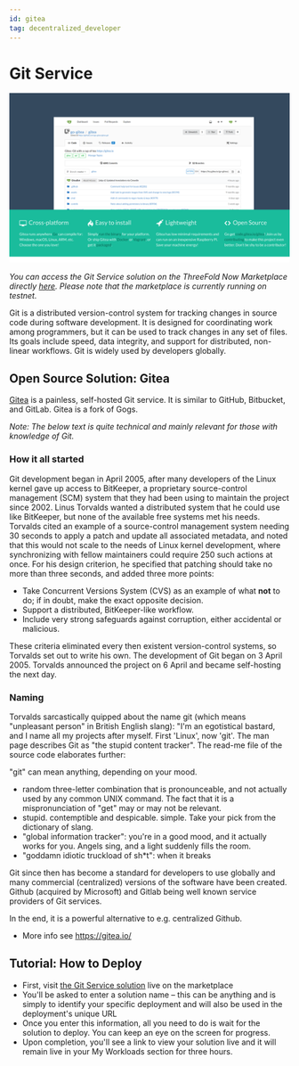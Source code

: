 ```yaml
---
id: gitea
tag: decentralized_developer
---
```


# Git Service

![](./img/gitea.png)

*You can access the Git Service solution on the ThreeFold Now Marketplace directly [here](https://marketplace.threefold.io/marketplace/#/solutions/gitea). Please note that the marketplace is currently running on testnet.*

Git is a distributed version-control system for tracking changes in source code during software development. It is designed for coordinating work among programmers, but it can be used to track changes in any set of files. Its goals include speed, data integrity, and support for distributed, non-linear workflows. Git is widely used by developers globally.

## Open Source Solution: Gitea

[Gitea](https://gitea.io/en-us/) is a painless, self-hosted Git service. It is similar to GitHub, Bitbucket, and GitLab. Gitea is a fork of Gogs.

*Note: The below text is quite technical and mainly relevant for those with knowledge of Git.*

### How it all started
Git development began in April 2005, after many developers of the Linux kernel gave up access to BitKeeper, a proprietary source-control management (SCM) system that they had been using to maintain the project since 2002. Linus Torvalds wanted a distributed system that he could use like BitKeeper, but none of the available free systems met his needs. Torvalds cited an example of a source-control management system needing 30 seconds to apply a patch and update all associated metadata, and noted that this would not scale to the needs of Linux kernel development, where synchronizing with fellow maintainers could require 250 such actions at once. For his design criterion, he specified that patching should take no more than three seconds, and added three more points:

- Take Concurrent Versions System (CVS) as an example of what **not** to do; if in doubt, make the exact opposite decision.
- Support a distributed, BitKeeper-like workflow.
- Include very strong safeguards against corruption, either accidental or malicious.

These criteria eliminated every then existent version-control systems, so Torvalds set out to write his own. The development of Git began on 3 April 2005. Torvalds announced the project on 6 April and became self-hosting the next day.

### Naming

Torvalds sarcastically quipped about the name git (which means "unpleasant person" in British English slang): "I'm an egotistical bastard, and I name all my projects after myself. First 'Linux', now 'git'. The man page describes Git as "the stupid content tracker". The read-me file of the source code elaborates further:

"git" can mean anything, depending on your mood.

- random three-letter combination that is pronounceable, and not actually used by any common UNIX command. The fact that it is a mispronunciation of "get" may or may not be relevant.
- stupid. contemptible and despicable. simple. Take your pick from the dictionary of slang.
- "global information tracker": you're in a good mood, and it actually works for you. Angels sing, and a light suddenly fills the room.
- "goddamn idiotic truckload of sh*t": when it breaks

Git since then has become a standard for developers to use globally and many commercial (centralized) versions of the software have been created. Github (acquired by Microsoft) and Gitlab being well known service providers of Git services.

In the end, it is a powerful alternative to e.g. centralized Github.

- More info see https://gitea.io/

## Tutorial: How to Deploy

- First, visit [the Git Service solution](https://marketplace.threefold.io/marketplace/#/solutions/gitea) live on the marketplace
- You'll be asked to enter a solution name – this can be anything and is simply to identify your specific deployment and will also be used in the deployment's unique URL
- Once you enter this information, all you need to do is wait for the solution to deploy. You can keep an eye on the screen for progress.
- Upon completion, you'll see a link to view your solution live and it will remain live in your My Workloads section for three hours.